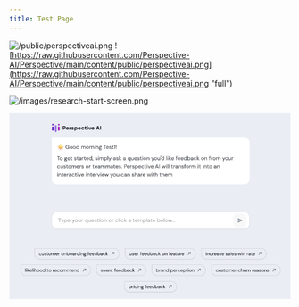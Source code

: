 ```yaml
---
title: Test Page
---
```


![/public/perspectiveai.png](/perspectiveai.png "relative")
![https://raw.githubusercontent.com/Perspective-AI/Perspective/main/content/public/perspectiveai.png](https://raw.githubusercontent.com/Perspective-AI/Perspective/main/content/public/perspectiveai.png "full")

![/images/research-start-screen.png](/images/research-start-screen.png "research start screen")

![./images/research-start-screen.png](./images/research-start-screen.png "start screen")